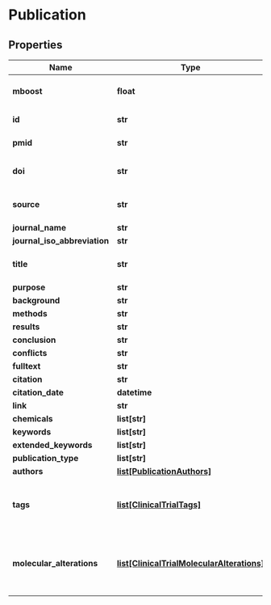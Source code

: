 # Publication

## Properties
Name | Type | Description | Notes
------------ | ------------- | ------------- | -------------
**mboost** | **float** | intrinsic boost to the record. | [optional] 
**id** | **str** | unique identifier. | 
**pmid** | **str** | PubMed identifier. | [optional] 
**doi** | **str** | digital object identifier. | [optional] 
**source** | **str** | native data source of this record | 
**journal_name** | **str** |  | 
**journal_iso_abbreviation** | **str** |  | [optional] 
**title** | **str** | Official title for the publication. | 
**purpose** | **str** |  | [optional] 
**background** | **str** |  | [optional] 
**methods** | **str** |  | [optional] 
**results** | **str** |  | [optional] 
**conclusion** | **str** |  | [optional] 
**conflicts** | **str** |  | [optional] 
**fulltext** | **str** |  | [optional] 
**citation** | **str** |  | 
**citation_date** | **datetime** |  | 
**link** | **str** |  | [optional] 
**chemicals** | **list[str]** |  | [optional] 
**keywords** | **list[str]** |  | [optional] 
**extended_keywords** | **list[str]** |  | [optional] 
**publication_type** | **list[str]** |  | [optional] 
**authors** | [**list[PublicationAuthors]**](PublicationAuthors.md) |  | [optional] 
**tags** | [**list[ClinicalTrialTags]**](ClinicalTrialTags.md) | Concept associations established for this publication. | [optional] 
**molecular_alterations** | [**list[ClinicalTrialMolecularAlterations]**](ClinicalTrialMolecularAlterations.md) | Molecular concept associations established for this publication. | [optional] 



